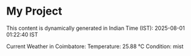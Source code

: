 # My Project

This content is dynamically generated in Indian Time (IST): 2025-08-01 01:22:40 IST


Current Weather in Coimbatore:
Temperature: 25.88 °C
Condition: mist
